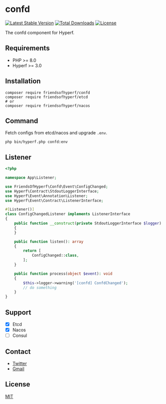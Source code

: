 # confd

[![Latest Stable Version](https://img.shields.io/packagist/v/friendsofhyperf/confd)](https://packagist.org/packages/friendsofhyperf/confd)
[![Total Downloads](https://img.shields.io/packagist/dt/friendsofhyperf/confd)](https://packagist.org/packages/friendsofhyperf/confd)
[![License](https://img.shields.io/packagist/l/friendsofhyperf/confd)](https://github.com/friendsofhyperf/confd)

The confd component for Hyperf.

## Requirements

- PHP >= 8.0
- Hyperf >= 3.0

## Installation

```shell
composer require friendsofhyperf/confd
composer require friendsofhyperf/etcd
# or
composer require friendsofhyperf/nacos
```

## Command

Fetch configs from etcd/nacos and upgrade `.env`.

```shell
php bin/hyperf.php confd:env
```

## Listener

```php
<?php

namespace App\Listener;

use FriendsOfHyperf\Confd\Event\ConfigChanged;
use Hyperf\Contract\StdoutLoggerInterface;
use Hyperf\Event\Annotation\Listener;
use Hyperf\Event\Contract\ListenerInterface;

#[Listener()]
class ConfigChangedListener implements ListenerInterface
{
    public function __construct(private StdoutLoggerInterface $logger)
    {
    }

    public function listen(): array
    {
        return [
            ConfigChanged::class,
        ];
    }

    public function process(object $event): void
    {
        $this->logger->warning('[confd] ConfdChanged');
        // do something
    }
}
```

## Support

- [x] Etcd
- [x] Nacos
- [ ] Consul

## Contact

- [Twitter](https://twitter.com/huangdijia)
- [Gmail](mailto:huangdijia@gmail.com)

## License

[MIT](LICENSE)
